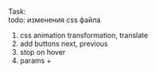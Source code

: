 Task:  
todo:
изменения css файла
1. css animation transformation, translate
2. add buttons next, previous
3. stop on hover
4. params +
